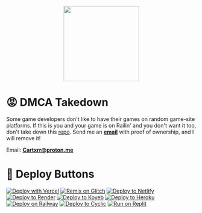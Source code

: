 <p align="center"><img style="height: 200px;" src="https://railingames.github.io/Assests/Imgs/Logo.png"></p>

# 😡 DMCA Takedown
Some game developers don't like to have their games on random game-site platforms. If this is you and your game is on Railin' and you don't want it too, don't take down this [repo](https://github.com/RailinGames/files). Send me an [**email**](mailto:Cartxrr@proton.me) with proof of ownership, and I will remove it!

Email: [**Cartxrr@proton.me**](mailto:Cartxrr@proton.me)

# 🎁 Deploy Buttons

[![Deploy with Vercel](https://binbashbanana.github.io/deploy-buttons/buttons/remade/vercel.svg)](https://vercel.com/new/clone?repository-url=https://github.com/RailinGames/files)
[![Remix on Glitch](https://binbashbanana.github.io/deploy-buttons/buttons/remade/glitch.svg)](https://glitch.com/edit/#!/import/github/RailinGames/files)
[![Deploy to Netlify](https://binbashbanana.github.io/deploy-buttons/buttons/remade/netlify.svg)](https://app.netlify.com/start/deploy?repository=https://github.com/RailinGames/files)
[![Deploy to Render](https://binbashbanana.github.io/deploy-buttons/buttons/remade/render.svg)](https://render.com/deploy?repo=https://github.com/RailinGames/files)
[![Deploy to Koyeb](https://binbashbanana.github.io/deploy-buttons/buttons/remade/koyeb.svg)](https://app.koyeb.com/deploy?type=git&repository=github.com/RailinGames/files)
[![Deploy to Heroku](https://binbashbanana.github.io/deploy-buttons/buttons/remade/heroku.svg)](https://heroku.com/deploy/?template=https://github.com/RailinGames/files)
[![Deploy on Railway](https://binbashbanana.github.io/deploy-buttons/buttons/remade/railway.svg)](https://railway.app/new/template?template=https://github.com/RailinGames/files)
[![Deploy to Cyclic](https://binbashbanana.github.io/deploy-buttons/buttons/remade/cyclic.svg)](https://app.cyclic.sh/api/app/deploy/RailinGames/files)
[![Run on Replit](https://binbashbanana.github.io/deploy-buttons/buttons/remade/replit.svg)](https://replit.com/github/RailinGames/files)